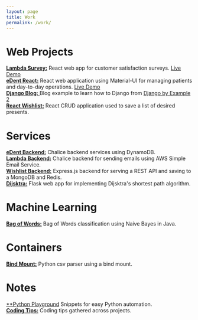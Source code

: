 ```yaml
---
layout: page  
title: Work  
permalink: /work/  
---
```



# Web Projects

[**Lambda Survey:**][proj093]  React web app for customer satisfaction surveys. [Live Demo](https://prod.d1lvjpzd91wjlf.amplifyapp.com/)  
[**eDent React:**][proj100]  React web application using Material-UI for managing patients and day-to-day operations. [Live Demo](https://master.d2lrpt45vr6a5u.amplifyapp.com/)  
[**Django Blog:** ][proj095]  Blog example to learn how to Django from [Django by Example 2](https://www.packtpub.com/application-development/django-2-example)  
[**React Wishlist:**][proj096]  React CRUD application used to save a list of desired presents.  

# Services
[**eDent Backend:**][proj099]  Chalice backend services using DynamoDB.  
[**Lambda Backend:**][proj094]  Chalice backend for sending emails using AWS Simple Email Service.  
[**Wishlist Backend:**][proj098]  Express.js backend for serving a REST API  and saving to a MongoDB and Redis.  
[**Dijsktra:**][proj097]  Flask web app for implementing Dijsktra's shortest path algorithm.  

# Machine Learning
[**Bag of Words:**][mlpr1]  Bag of Words classification using Naive Bayes in Java.  

# Containers
[**Bind Mount:**][cont1]  Python csv parser using a bind mount.

# Notes
[**Python Playground][note1] Snippets for easy Python automation.  
[**Coding Tips:**][note2]  Coding tips gathered across projects.  



[proj093]: https://github.com/AldoGatica123/lambda_survey
[proj094]: https://github.com/AldoGatica123/lambda_survey_chalice
[proj095]: https://github.com/AldoGatica123/django_blog
[proj096]: https://github.com/AldoGatica123/react_wishlist
[proj097]: https://github.com/AldoGatica123/dijkstra
[proj098]: https://github.com/AldoGatica123/api_wishlist
[proj099]: https://github.com/AldoGatica123/edent-contacts
[proj100]: https://github.com/AldoGatica123/edent-react  

[mlpr1]: https://github.com/AldoGatica123/bag_of_words

[cont1]: https://github.com/AldoGatica123/csv_parser

[note1]: https://github.com/AldoGatica123/python_playground
[note2]: https://github.com/AldoGatica123/coding_tips